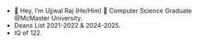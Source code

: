 - 👋 Hey, I’m Ujjwal Raj (He/Him) 🧿 Computer Science Graduate @McMaster University.  
- Deans List 2021-2022 & 2024-2025.
- IQ of 122.

<!---
UjjwalRaj18/UjjwalRaj18 is a ✨ special ✨ repository because its `README.md` (this file) appears on your GitHub profile.
You can click the Preview link to take a look at your changes.
--->
